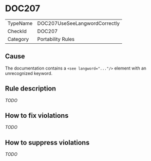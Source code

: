 # DOC207

<table>
<tr>
  <td>TypeName</td>
  <td>DOC207UseSeeLangwordCorrectly</td>
</tr>
<tr>
  <td>CheckId</td>
  <td>DOC207</td>
</tr>
<tr>
  <td>Category</td>
  <td>Portability Rules</td>
</tr>
</table>

## Cause

The documentation contains a `<see langword="..."/>` element with an unrecognized keyword.

## Rule description

*TODO*

## How to fix violations

*TODO*

## How to suppress violations

*TODO*
